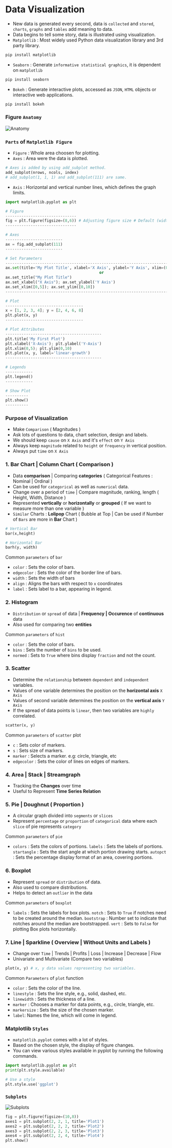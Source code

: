 # Data Visualization

- New data is generated every second, data is `collected` and `stored`, `charts`, `graphs` and `tables` add meaning to data.
- Data begins to tell some story, data is illustrated using visualization.
- `Matplotlib` : Most widely used Python data visualization library and 3rd party library.

```python
pip install matplotlib
```

- `Seaborn` : Generate `informative statistical graphics`, it is dependent on `matplotlib`

```python
pip install seaborn
```

- `Bokeh` : Generate interactive plots, accessed as `JSON`, `HTML` objects or interactive web applications.

```python
pip install bokeh
```

### Figure `Anatomy`
![Anatomy](Image/Anatomy.png)

### `Parts` of `Matplotlib Figure`
- `Figure` : Whole area choosen for plotting.
- `Axes` : Area were the data is plotted.

```python 
# Axes is added by using add_subplot method.
add_subplot(nrows, ncols, index)
# add_subplot(1, 1, 1) and add_subplot(111) are same.
```

- `Axis` : Horizontal and vertical number lines, which defines the graph limits.

```python
import matplotlib.pyplot as plt

# Figure
-------------------------------
fig = plt.figure(figsize=(8,6)) # Adjusting figure size # Default (width=6, height=4)
-------------------------------

# Axes
-------------------------
ax = fig.add_subplot(111)
-------------------------

# Set Parameters
-----------------------------------------------------------------------------------------
ax.set(title='My Plot Title', xlabel='X Axis', ylabel='Y Axis', xlim=(0, 5), ylim=(0,10))
                                         or 
ax.set_title("My Plot Title")
ax.set_xlabel("X Axis"); ax.set_ylabel('Y Axis')
ax.set_xlim([0,5]); ax.set_ylim([0,10])                                         
-----------------------------------------------------------------------------------------

# Plot
----------------------------------
x = [1, 2, 3, 4]; y = [2, 4, 6, 8]
plt.plot(x, y)
----------------------------------

# Plot Attributes
------------------------------------------
plt.title('My First Plot')
plt.xlabel('X-Axis'); plt.ylabel('Y-Axis')
plt.xlim(0,5); plt.ylim(0,10)
plt.plot(x, y, label='linear-growth')
------------------------------------------

# Legends
------------
plt.legend()
------------

# Show Plot
----------
plt.show()
----------
```

### Purpose of Visualization
- Make `Comparison` ( Magnitudes )
- Ask lots of questions to data, chart selection, design and labels.
- We should keep `cause` on `X Axis` and it's `effect` on `Y Axis`
- Always keep `magnitude` related to `height` or `frequency` in vertical position.
- Always put `time` on `X Axis`

### 1. Bar Chart | Column Chart ( Comparison )
- Data **comparison** | Comparing **categories** ( Categorical Features : Nominal | Ordinal )
- Can be used for `categorical` as well as `numerical` data.
- Change over a period of `time` | Compare magnitude, ranking, length ( Height, Width, Distance )
- Represented **vertically** or **horizontally** or **grouped** ( If we want to measure more than one variable )
- `Similar` Charts : **Lolipop** Chart ( Bubble at Top | Can be used if Number of `Bars` are more in **Bar** Chart )
```python
# Vertical Bar
bar(x,height)

# Horizontal Bar
barh(y, width)
```
Common `parameters` of `bar`
- `color` : Sets the color of bars.
- `edgecolor` : Sets the color of the border line of bars.
- `width` : Sets the width of bars
- `align` : Aligns the bars with respect to `x` coordinates
- `label` : Sets label to a bar, appearing in legend.

### 2. Histogram
- `Distribution` or `spread` of data | **Frequency | Occurence** of **continuous** data
- Also used for comparing two **entities**

Common `parameters` of `hist`
- `color` : Sets the color of bars.
- `bins` : Sets the number of `bins` to be used.
- `normed` : Sets to `True` where bins display `fraction` and not the count.

### 3. Scatter 
- Determine the `relationship` between `dependent` and `independent` variables.
- Values of one variable determines the position on the **horizontal axis** `X Axis`
- Values of second variable determines the position on the **vertical axis** `Y Axis` 
- If the spread of data points is `linear`, then two variables are `highly` correlated.
```python
scatter(x, y)
```
Common `parameters` of `scatter` plot
- `c` : Sets color of markers.
- `s` : Sets size of markers.
- `marker` : Selects a marker. e.g: circle, triangle, etc
- `edgecolor` : Sets the color of lines on edges of markers.

### 4. Area | Stack | Streamgraph
- Tracking the **Changes** over time
- Useful to Represent **Time Series Relation**

### 5. Pie  | Doughnut ( Proportion )
- A circular graph divided into `segments` or `slices`
- Represent `percentage` or `proportion` of `categorical` data where each `slice` of pie represents `category`

Common `parameters` of `pie`
- `colors` : Sets the colors of portions.
`labels` : Sets the labels of portions.
`startangle` : Sets the start angle at which portion drawing starts.
`autopct` : Sets the percentage display format of an area, covering portions.

### 6. Boxplot
- Represent `spread` or `distribution` of data.
- Also used to compare distributions.
- Helps to detect an `outlier` in the data

Common `parameters` of `boxplot`
- `labels` : Sets the labels for box plots.
`notch` : Sets to `True` if notches need to be created around the median.
`bootstrap` : Number set to indicate that notches around the median are bootstrapped.
`vert` : Sets to `False` for plotting Box plots horizontally.

### 7. Line | Sparkline ( Overview | Without Units and Labels )
- Change over `Time` | Trends | Profits | Loss | Increase | Decrease | Flow
- Univariate and Multivariate (Compare two variables)
```python
plot(x, y) # x, y data values representing two variables.
```
Common `Parameters` of `plot` function
- `color` : Sets the color of the line.
- `linestyle` : Sets the line style, e.g., solid, dashed, etc.
- `linewidth` : Sets the thickness of a line.
- `marker` : Chooses a marker for data points, e.g., circle, triangle, etc.
- `markersize` : Sets the size of the chosen marker.
- `label`: Names the line, which will come in legend.

### Matplotlib `Styles`
- `matplotlib.pyplot` comes with a lot of styles. 
- Based on the chosen style, the display of figure changes.
- You can view various styles available in pyplot by running the following commands.
```python
import matplotlib.pyplot as plt
print(plt.style.available)

# Use a style
plt.style.use('ggplot')
```
### `Subplots`

![Subplots](Image/Subplots.jpeg)

```python
fig = plt.figure(figsize=(10,8))
axes1 = plt.subplot(2, 2, 1, title='Plot1')
axes2 = plt.subplot(2, 2, 2, title='Plot2')
axes3 = plt.subplot(2, 2, 3, title='Plot3')
axes4 = plt.subplot(2, 2, 4, title='Plot4')
plt.show()
```
